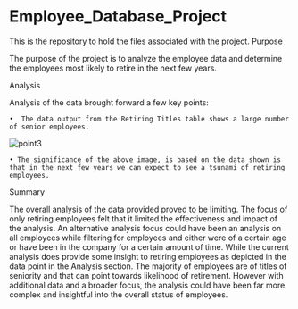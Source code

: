 # Employee_Database_Project
This is the repository to hold the files associated with the project.
Purpose

The purpose of the project is to analyze the employee data and determine the employees most likely to retire in the next few years.

Analysis

Analysis of the data brought forward a few key points:

    •  The data output from the Retiring Titles table shows a large number of senior employees.
![point3](https://user-images.githubusercontent.com/96558665/154890661-5a4c8625-ff6e-459c-910a-99793988a912.png)

    • The significance of the above image, is based on the data shown is that in the next few years we can expect to see a tsunami of retiring employees.

Summary

The overall analysis of the data provided proved to be limiting. The focus of only retiring employees felt that it limited the effectiveness and impact of the analysis. An alternative analysis focus could have been an analysis on all employees while filtering for employees and either were of a certain age or have been in the company for a certain amount of time. While the current analysis does provide some insight to retiring employees as depicted in the data point in the Analysis section. The majority of employees are of titles of seniority and that can point towards likelihood of retirement. However with additional data and a broader focus, the analysis could have been far more complex and insightful into the overall status of employees.
